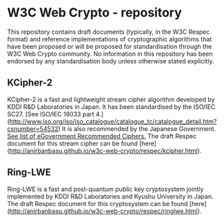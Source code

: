 # W3C Web Crypto - repository
This repository contains draft documents (typically, in the W3C Respec format) and reference implementations of cryptographic algorithms that have been proposed or will be proposed for standardisation through the W3C Web Crypto community. No information in this repository has been endorsed by any standardisation body unless otherwise stated explicitly. 

## KCipher-2
KCipher-2 is a fast and lightweight stream cipher algorithm developed by KDDI R&D Laboratories in Japan. It has been standardised by the ISO/IEC SC27. [See ISO/IEC 18033 part 4.] (http://www.iso.org/iso/iso_catalogue/catalogue_tc/catalogue_detail.htm?csnumber=54532) It is also recommended by the Japanese Government. [See list of eGovernment Recommended Ciphers.](http://www.cryptrec.go.jp/english/method.html) The draft Respec document for this stream cipher can be found [here] (http://anirbanbasu.github.io/w3c-web-crypto/respec/kcipher.html).

## Ring-LWE
Ring-LWE is a fast and post-quantum public key cryptosystem jointly implemented by KDDI R&D Laboratories and Kyushu University in Japan. The draft Respec document for this cryptosystem can be found [here] (http://anirbanbasu.github.io/w3c-web-crypto/respec/ringlwe.html).